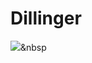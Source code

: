 # Dillinger
<img src="https://img.shields.io/badge/Python-3766AB?style=flat-square&logo=Python&logoColor=white"/></a>&nbsp 

